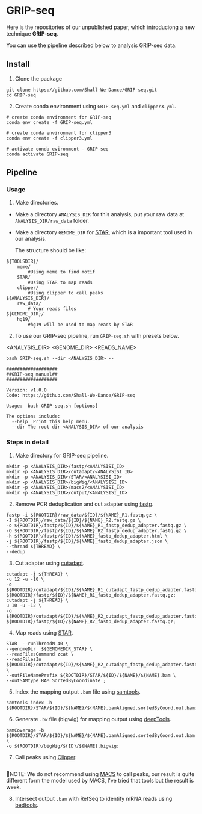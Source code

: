 # GRIP-seq

Here is the repositories of our unpublished paper, which introduciong a new technique **GRIP-seq**.

You can use the pipeline described below to analysis GRIP-seq data.

## Install

1. Clone the package
```
git clone https://github.com/Shall-We-Dance/GRIP-seq.git
cd GRIP-seq
```

2. Create conda environment using `GRIP-seq.yml` and `clipper3.yml`.
```
# create conda environment for GRIP-seq
conda env create -f GRIP-seq.yml

# create conda environment for clipper3
conda env create -f clipper3.yml

# activate conda evironment - GRIP-seq
conda activate GRIP-seq
```
## Pipeline

### Usage

1.  Make directories.

+ Make a directory `ANALYSIS_DIR` for this analysis, put your raw data at `ANALYSIS_DIR/raw_data` folder. 

+ Make a directory `GENOME_DIR` for [STAR](https://github.com/alexdobin/STAR), which is a important tool used in our analysis. 

  The structure should be like:
  
```
${TOOLSDIR}/
    meme/
        #Using meme to find motif
    STAR/
        #Using STAR to map reads
    clipper/
        #Using clipper to call peaks
${ANALYSIS_DIR}/
    raw_data/
        # Your reads files
${GENOME_DIR}/
    hg19/
        #hg19 will be used to map reads by STAR

```

2.  To use our GRIP-seq pipeline, run `GRIP-seq.sh` with presets below.

<ANALYSIS_DIR>
<GENOME_DIR>
<READS_NAME>
<LENGTH>

```
bash GRIP-seq.sh --dir <ANALYSIS_DIR> --
```

```
###################
##GRIP-seq manual##
###################

Version: v1.0.0
Code: https://github.com/Shall-We-Dance/GRIP-seq

Usage:  bash GRIP-seq.sh [options]

The options include:
  --help  Print this help menu.
  --dir The root dir <ANALYSIS_DIR> of our analysis
```

  
  
### Steps in detail

1.  Make directory for GRIP-seq pipeline.
  
```
mkdir -p <ANALYSIS_DIR>/fastp/<ANALYSISI_ID>
mkdir -p <ANALYSIS_DIR>/cutadapt/<ANALYSISI_ID>
mkdir -p <ANALYSIS_DIR>/STAR/<ANALYSISI_ID>
mkdir -p <ANALYSIS_DIR>/bigWig/<ANALYSISI_ID>
mkdir -p <ANALYSIS_DIR>/macs2/<ANALYSISI_ID>
mkdir -p <ANALYSIS_DIR>/output/<ANALYSISI_ID>
```
  
2.  Remove PCR deduplication and cut adapter using [fastp](https://github.com/OpenGene/fastp).

```
fastp -i ${ROOTDIR}/raw_data/${ID}/${NAME}_R1.fastq.gz \
-I ${ROOTDIR}/raw_data/${ID}/${NAME}_R2.fastq.gz \
-o ${ROOTDIR}/fastp/${ID}/${NAME}_R1_fastp_dedup_adapter.fastq.gz \
-O ${ROOTDIR}/fastp/${ID}/${NAME}_R2_fastp_dedup_adapter.fastq.gz \
-h ${ROOTDIR}/fastp/${ID}/${NAME}_fastp_dedup_adapter.html \
-j ${ROOTDIR}/fastp/${ID}/${NAME}_fastp_dedup_adapter.json \
--thread ${THREAD} \
--dedup
```

3.  Cut adapter using [cutadapt](https://github.com/marcelm/cutadapt).

```
cutadapt -j ${THREAD} \
-u 12 -u -10 \
-o ${ROOTDIR}/cutadapt/${ID}/${NAME}_R1_cutadapt_fastp_dedup_adapter.fastq.gz ${ROOTDIR}/fastp/${ID}/${NAME}_R1_fastp_dedup_adapter.fastq.gz;
cutadapt -j ${THREAD} \
u 10 -u -12 \
-o ${ROOTDIR}/cutadapt/${ID}/${NAME}_R2_cutadapt_fastp_dedup_adapter.fastq.gz ${ROOTDIR}/fastp/${ID}/${NAME}_R2_fastp_dedup_adapter.fastq.gz;
```

4.  Map reads using [STAR](https://github.com/alexdobin/STAR).

```
STAR  --runThreadN 40 \
--genomeDir  ${GENOMEDIR_STAR} \
--readFilesCommand zcat \
--readFilesIn  ${ROOTDIR}/cutadapt/${ID}/${NAME}_R2_cutadapt_fastp_dedup_adapter.fastq.gz \
--outFileNamePrefix ${ROOTDIR}/STAR/${ID}/${NAME}/${NAME}.bam \
--outSAMtype BAM SortedByCoordinate ;
```

5.  Index the mapping output `.bam` file using [samtools](https://www.htslib.org).

```
samtools index -b ${ROOTDIR}/STAR/${ID}/${NAME}/${NAME}.bamAligned.sortedByCoord.out.bam;
```

6.  Generate `.bw` file (bigwig) for mapping output using [deepTools](https://github.com/deeptools/deepTools).

```
bamCoverage -b ${ROOTDIR}/STAR/${ID}/${NAME}/${NAME}.bamAligned.sortedByCoord.out.bam \
-o ${ROOTDIR}/bigWig/${ID}/${NAME}.bigwig;
```

7.  Call peaks using [Clipper](https://github.com/YeoLab/clipper).

```

```
  
  📒NOTE: We do not recommend using [MACS](https://github.com/macs3-project/MACS) to call peaks, our result is quite different form the model used by MACS, I've tried that tools but the result is week.

8.  Intersect output `.bam` with RefSeq to identify mRNA reads using [bedtools](https://github.com/arq5x/bedtools2).

```

```

